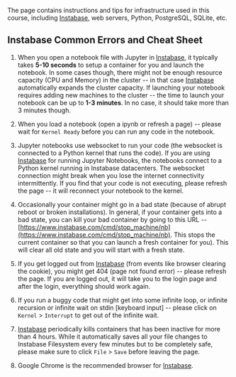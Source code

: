 The page contains instructions and tips for infrastructure used in this course, including [Instabase](https://www.instabase.com), web servers, Python, PostgreSQL, SQLite, etc.

## Instabase Common Errors and Cheat Sheet 

1. When you open a notebook file with Jupyter in [Instabase](https://www.instabase.com), it typically takes **5-10 seconds** to setup a container for you and launch the notebook. In some cases though, there might not be enough resource capacity (CPU and Memory)  in the cluster -- in that case [Instabase](https://www.instabase.com) automatically expands the cluster capacity. If launching your notebook requires adding new machines to the cluster -- the time to launch your notebook can be up to **1-3 minutes**. In no case, it should take more than 3 minutes though.

1. When you load a notebook (open a ipynb or refresh a page) -- please wait for ```Kernel Ready``` before you can run any code in the notebook.
 
1. Jupyter notebooks use websocket to run your code (the websocket is connected to a Python kernel that runs the code). If you are using [Instabase](https://www.instabase.com) for running Jupyter Notebooks, the notebooks connect to a Python kernel running in Instabase datacenters. The websocket connection might break when you lose the internet connectivity intermittently. If you find that your code is not executing, please refresh the page -- it will reconnect your notebook to the kernel.
 
1. Occasionally your container might go in a bad state (because of abrupt reboot or broken installations). In general, if your container gets into a bad state, you can kill your bad container by going to this URL -- [https://www.instabase.com/cmd/stop_machine/nb](https://www.instabase.com/cmd/stop_machine/nb). This stops the current container so that you can launch a fresh container for you). This will clear all old state and you will start with a fresh state.

1. If you get logged out from [Instabase](https://www.instabase.com) (from events like browser clearing the cookie), you might get 404 (page not found error) -- please refresh the page. If you are logged out, it will take you to the  login page and after the login, everything should work again.
 
1. If you run a buggy code that might get into some infinite loop, or infinite recursion or infinite wait on stdin [keyboard input] -- please click on ```Kernel``` > ```Interrupt``` to get out of the infinite wait.
 
1. [Instabase](https://www.instabase.com) periodically kills containers that has been inactive for more than 4 hours. While it automatically saves all your file changes to Instabase Filesystem every few minutes but to be completely safe, please make sure to click ```File``` > ```Save``` before leaving the page.
 
1. Google Chrome is the recommended browser for [Instabase](https://www.instabase.com).